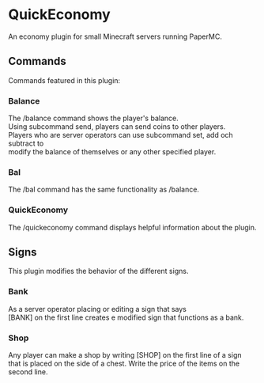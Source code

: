 # QuickEconomy

An economy plugin for small Minecraft servers running PaperMC.

## Commands

Commands featured in this plugin:  
### Balance  

The /balance command shows the player's balance.  
Using subcommand send, players can send coins to other players.  
Players who are server operators can use subcommand set, add och subtract to  
modify the balance of themselves or any other specified player.

### Bal  

The /bal command has the same functionality as /balance.  

### QuickEconomy  

The /quickeconomy command displays helpful information about the plugin.

## Signs

This plugin modifies the behavior of the different signs.  

### Bank

As a server operator placing or editing a sign that says  
[BANK] on the first line creates e modified sign that functions as a bank.  

### Shop

Any player can make a shop by writing [SHOP] on the first line of a sign  
that is placed on the side of a chest. Write the price of the items on the second line.    